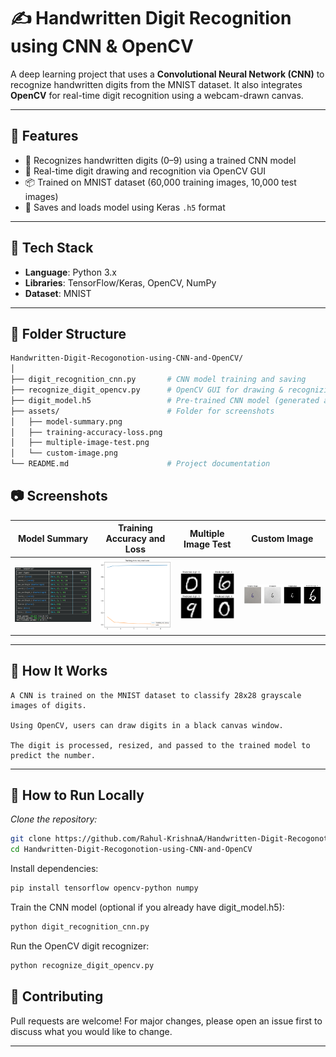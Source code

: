 # ✍️ Handwritten Digit Recognition using CNN & OpenCV

A deep learning project that uses a **Convolutional Neural Network (CNN)** to recognize handwritten digits from the MNIST dataset. It also integrates **OpenCV** for real-time digit recognition using a webcam-drawn canvas.

---

## 🚀 Features

- 🔢 Recognizes handwritten digits (0–9) using a trained CNN model  
- 🎥 Real-time digit drawing and recognition via OpenCV GUI  
- 📦 Trained on MNIST dataset (60,000 training images, 10,000 test images)  
- 💾 Saves and loads model using Keras `.h5` format  

---

## 🧰 Tech Stack

- **Language**: Python 3.x  
- **Libraries**: TensorFlow/Keras, OpenCV, NumPy  
- **Dataset**: MNIST  

---

## 📂 Folder Structure

```bash
Handwritten-Digit-Recogonotion-using-CNN-and-OpenCV/
│
├── digit_recognition_cnn.py       # CNN model training and saving
├── recognize_digit_opencv.py      # OpenCV GUI for drawing & recognizing
├── digit_model.h5                 # Pre-trained CNN model (generated after training)
├── assets/                        # Folder for screenshots
│   ├── model-summary.png
│   ├── training-accuracy-loss.png
│   ├── multiple-image-test.png
│   └── custom-image.png
└── README.md                      # Project documentation
```

## 📷 Screenshots

| Model Summary | Training Accuracy and Loss | Multiple Image Test | Custom Image |
|---------------|----------------------------|----------------------|--------------|
| ![Model Summary](screenshots/model-summary.png) | ![Training Accuracy and Loss](screenshots/training-accuracy-loss.png) | ![Multiple Image Test](screenshots/multiple-image-test.png) | ![Custom Image](screenshots/custom-image.png) |

---

## 📸 How It Works

    A CNN is trained on the MNIST dataset to classify 28x28 grayscale images of digits.

    Using OpenCV, users can draw digits in a black canvas window.

    The digit is processed, resized, and passed to the trained model to predict the number.

---

## 🧪 How to Run Locally

*Clone the repository:*
   ```bash
   git clone https://github.com/Rahul-KrishnaA/Handwritten-Digit-Recogonotion-using-CNN-and-OpenCV.git
   cd Handwritten-Digit-Recogonotion-using-CNN-and-OpenCV
   ```

Install dependencies:
   ```bash
   pip install tensorflow opencv-python numpy
   ```

Train the CNN model (optional if you already have digit_model.h5):
   ```bash
   python digit_recognition_cnn.py
   ```

Run the OpenCV digit recognizer:
   ```bash
   python recognize_digit_opencv.py
   ```

## 🙌 Contributing

Pull requests are welcome! For major changes, please open an issue first to discuss what you would like to change.

---
